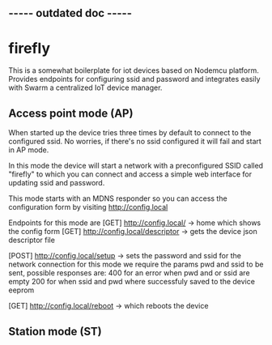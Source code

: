 ## ----- outdated doc ----- ##

# firefly

This is a somewhat boilerplate for iot devices based
on Nodemcu platform.
Provides endpoints for configuring ssid and password
and integrates easily with Swarm a centralized IoT device manager.


## Access point mode (AP)

When started up the device tries three times by default to connect to the configured
ssid. No worries, if there's no ssid configured it will fail and start in AP mode.

In this mode the device will start a network with a preconfigured SSID called "firefly"
to which you can connect and access a simple web interface for updating ssid and password.

This mode starts with an MDNS responder so you can access the configuration form by visiting
http://config.local

Endpoints for this mode are
[GET] http://config.local/ -> home which shows the config form
[GET] http://config.local/descriptor -> gets the device json descriptor file

[POST] http://config.local/setup -> sets the password and ssid for the network connection
for this mode we require the params pwd and ssid to be sent, possible responses are:
400 for an error when pwd and or ssid are empty
200 for when ssid and pwd where successfuly saved to the device eeprom

[GET] http://config.local/reboot -> which reboots the device


## Station mode (ST)
